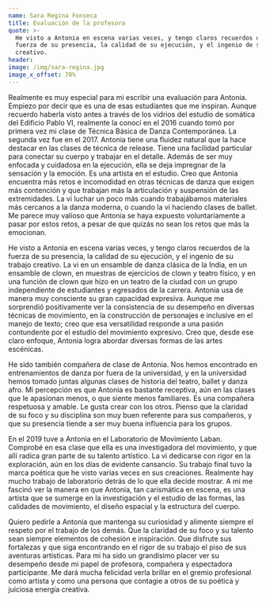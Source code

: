 ```yaml
---
name: Sara Regina Fonseca
title: Evaluación de la profesora
quote: >-
  He visto a Antonia en escena varias veces, y tengo claros recuerdos de la
  fuerza de su presencia, la calidad de su ejecución, y el ingenio de su trabajo
  creativo.
header:
image: /img/sara-regina.jpg
image_x_offset: 70%
---
```


Realmente es muy especial para mi escribir una evaluaci&oacute;n para Antonia. Empiezo por decir que es una de esas estudiantes que me inspiran. Aunque recuerdo haberla visto antes a trav&eacute;s de los vidrios del estudio de som&aacute;tica del Edificio Pablo VI, realmente la conoc&iacute; en el 2016 cuando tom&oacute; por primera vez mi clase de T&eacute;cnica B&aacute;sica de Danza Contempor&aacute;nea. La segunda vez fue en el 2017. Antonia tiene una fluidez natural que la hace destacar en las clases de t&eacute;cnica de release. Tiene una facilidad particular para conectar su cuerpo y trabajar en el detalle. Adem&aacute;s de ser muy enfocada y cuidadosa en la ejecuci&oacute;n, ella se deja impregnar de la sensaci&oacute;n y la emoci&oacute;n. Es una artista en el estudio. Creo que Antonia encuentra m&aacute;s retos e incomodidad en otras t&eacute;cnicas de danza que exigen m&aacute;s contenci&oacute;n y que trabajan m&aacute;s la articulaci&oacute;n y suspensi&oacute;n de las extremidades. La vi luchar un poco m&aacute;s cuando trabaj&aacute;bamos materiales m&aacute;s cercanos a la danza moderna, o cuando la vi haciendo clases de ballet. Me parece muy valioso que Antonia se haya expuesto voluntariamente a pasar por estos retos, a pesar de que quiz&aacute;s no sean los retos que m&aacute;s la emocionan.&nbsp;

He visto a Antonia en escena varias veces, y tengo claros recuerdos de la fuerza de su presencia, la calidad de su ejecuci&oacute;n, y el ingenio de su trabajo creativo. La vi en un ensamble de danza cl&aacute;sica de la India, en un ensamble de clown, en muestras de ejercicios de clown y teatro f&iacute;sico, y en una funci&oacute;n de clown que hizo en un teatro de la ciudad con un grupo independiente de estudiantes y egresados de la carrera. Antonia usa de manera muy consciente su gran capacidad expresiva. Aunque me sorprendi&oacute; positivamente ver la consistencia de su desempe&ntilde;o en diversas t&eacute;cnicas de movimiento, en la construcci&oacute;n de personajes e inclusive en el manejo de texto; creo que esa versatilidad responde a una pasi&oacute;n contundente por el estudio del movimiento expresivo. Creo que, desde ese claro enfoque, Antonia logra abordar diversas formas de las artes esc&eacute;nicas.&nbsp;

He sido tambi&eacute;n compa&ntilde;era de clase de Antonia. Nos hemos encontrado en entrenamientos de danza por fuera de la universidad, y en la universidad hemos tomado juntas algunas clases de historia del teatro, ballet y danza afro. Mi percepci&oacute;n es que Antonia es bastante receptiva, a&uacute;n en las clases que le apasionan menos, o que siente menos familiares. Es una compa&ntilde;era respetuosa y amable. Le gusta crear con los otros. Pienso que la claridad de su foco y su disciplina son muy buen referente para sus compa&ntilde;eros, y que su presencia tiende a ser muy buena influencia para los grupos.

En el 2019 tuve a Antonia en el Laboratorio de Movimiento Laban. Comprob&eacute; en esa clase que ella es una investigadora del movimiento, y que all&iacute; radica gran parte de su talento art&iacute;stico. La vi dedicarse con rigor en la exploraci&oacute;n, a&uacute;n en los d&iacute;as de evidente cansancio. Su trabajo final tuvo la marca po&eacute;tica que he visto varias veces en sus creaciones. Realmente hay mucho trabajo de laboratorio detr&aacute;s de lo que ella decide mostrar. A mi me fascin&oacute; ver la manera en que Antonia, tan carism&aacute;tica en escena, es una artista que se sumerge en la investigaci&oacute;n y el estudio de las formas, las calidades de movimiento, el dise&ntilde;o espacial y la estructura del cuerpo.&nbsp;

Quiero pedirle a Antonia que mantenga su curiosidad y alimente siempre el respeto por el trabajo de los dem&aacute;s. Que la claridad de su foco y su talento sean siempre elementos de cohesi&oacute;n e inspiraci&oacute;n. Que disfrute sus fortalezas y que siga encontrando en el rigor de su trabajo el piso de sus aventuras art&iacute;sticas. Para mi ha sido un grand&iacute;simo placer ver su desempe&ntilde;o desde mi papel de profesora, compa&ntilde;era y espectadora participante. Me dar&aacute; mucha felicidad verla brillar en el gremio profesional como artista y como una persona que contagie a otros de su po&eacute;tica y juiciosa energ&iacute;a creativa.
